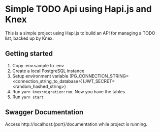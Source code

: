 # Simple TODO Api using Hapi.js and Knex

This is a simple project using Hapi.js to build an API for managing a TODO list, backed up by Knex.

## Getting started

1. Copy .env.sample to .env
2. Create a local PostgreSQL instance
3. Setup environment variable (PG_CONNECTION_STRING=<connection_string_to_database>)(JWT_SECRET=<random_hashed_string>)
4. Run ```yarn knex:migration:run```. Now you have the tables
5. Run ```yarn start```

## Swagger Documentation
Access http://localhost:{port}/documentation while project is running.
